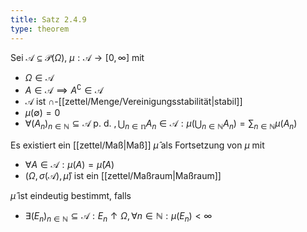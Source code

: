 ```yaml
---
title: Satz 2.4.9
type: theorem
---
```


Sei $\mathcal{A} \subseteq \mathcal{P}(\Omega)$, $\mu : \mathcal{A} \to [0, \infty]$ mit
- $\Omega \in \mathcal{A}$
- $A \in \mathcal{A} \implies A^\complement \in \mathcal{A}$
- $\mathcal{A}$ ist $\cap$-[[zettel/Menge/Vereinigungsstabilität|stabil]]
- $\mu(\emptyset) = 0$
- $\forall (A_n)_{n \in \mathbb{N}} \subseteq \mathcal{A} \text{ p. d. }, \bigcup_{n \in \mathbb{n}} A_n \in \mathcal{A} : \mu\left( \bigcup_{n \in \mathbb{N}} A_n \right) = \sum_{n \in \mathbb{N}} \mu(A_n)$

Es existiert ein [[zettel/Maß|Maß]] $\hat{\mu}$ als Fortsetzung von $\mu$ mit
- $\forall A \in \mathcal{A} : \mu(A) = \hat{\mu}(A)$
- $(\Omega, \sigma(\mathcal{A}), \hat{\mu})$ ist ein [[zettel/Maßraum|Maßraum]]

$\hat{\mu}$ ist eindeutig bestimmt, falls
- $\exists (E_n)_{n \in \mathbb{N}} \subseteq \mathcal{A} : E_n \uparrow \Omega, \forall n \in \mathbb{N} : \mu(E_n) \lt \infty$